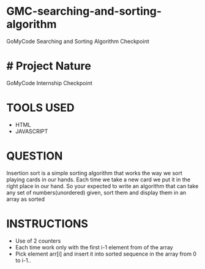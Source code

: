 # GMC-searching-and-sorting-algorithm
GoMyCode Searching and Sorting Algorithm Checkpoint 

# # Project Nature 
GoMyCode Internship Checkpoint

# TOOLS USED
* HTML
* JAVASCRIPT

# QUESTION 
Insertion sort is a simple sorting algorithm that works the way we sort playing cards in our hands. Each time we take a new card we put it in the right place in our hand. 
So your expected to write an algorithm that can take any set of numbers(unordered) given, sort them and display them in an array as sorted 

# INSTRUCTIONS
* Use of 2 counters
* Each time work only with the first i-1 element from of the array
* Pick element arr[i] and insert it into sorted sequence in the array from 0 to i-1..

